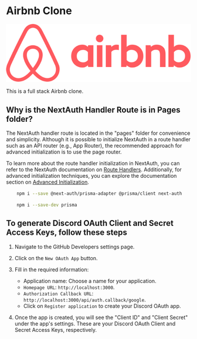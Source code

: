 # Airbnb Clone

![Airbnb Logo](./public/images/logo.svg)

This is a full stack Airbnb clone.

## Why is the NextAuth Handler Route is in Pages folder?

The NextAuth handler route is located in the "pages" folder for convenience and simplicity. Although it is possible to initialize NextAuth in a route handler such as an API router (e.g., App Router), the recommended approach for advanced initialization is to use the page router.

To learn more about the route handler initialization in NextAuth, you can refer to the NextAuth documentation on [Route Handlers](https://next-auth.js.org/configuration/initialization#route-handlers-app). Additionally, for advanced initialization techniques, you can explore the documentation section on [Advanced Initialization](https://next-auth.js.org/configuration/initialization#advanced-initialization).

```bash
    npm i --save @next-auth/prisma-adapter @prisma/client next-auth
```

```bash
    npm i --save-dev prisma
```

## To generate Discord OAuth Client and Secret Access Keys, follow these steps

1. Navigate to the GitHub Developers settings page.

2. Click on the `New OAuth App` button.

3. Fill in the required information:

   - Application name: Choose a name for your application.
   - `Homepage URL`: `http://localhost:3000`.
   - `Authorization Callback URL`: `http://localhost:3000/api/auth.callback/google`.
   - Click on `Register application` to create your Discord OAuth app.

4. Once the app is created, you will see the "Client ID" and "Client Secret" under the app's settings. These are your Discord OAuth Client and Secret Access Keys, respectively.
